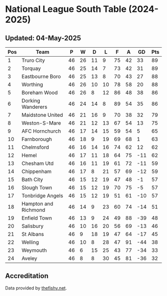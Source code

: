 # National League South Table (2024-2025)
## Updated: 04-May-2025

| Pos | Team | P | W | D | L | F | A | GD | Pts |
| --- | --- | --- | --- | --- | --- | --- | --- | --- | --- |
| 1 | Truro City | 46 | 26 | 11 | 9 | 75 | 42 | 33 | 89 |
| 2 | Torquay | 46 | 25 | 14 | 7 | 73 | 42 | 31 | 89 |
| 3 | Eastbourne Boro | 46 | 25 | 13 | 8 | 70 | 43 | 27 | 88 |
| 4 | Worthing | 46 | 26 | 10 | 10 | 78 | 58 | 20 | 88 |
| 5 | Boreham Wood | 46 | 26 | 8 | 12 | 86 | 48 | 38 | 86 |
| 6 | Dorking Wanderers | 46 | 24 | 14 | 8 | 89 | 54 | 35 | 86 |
| 7 | Maidstone United | 46 | 21 | 16 | 9 | 70 | 38 | 32 | 79 |
| 8 | Weston-S-Mare | 46 | 21 | 12 | 13 | 67 | 54 | 13 | 75 |
| 9 | AFC Hornchurch | 46 | 17 | 14 | 15 | 59 | 54 | 5 | 65 |
| 10 | Farnborough | 46 | 18 | 9 | 19 | 69 | 68 | 1 | 63 |
| 11 | Chelmsford | 46 | 16 | 14 | 16 | 74 | 62 | 12 | 62 |
| 12 | Hemel | 46 | 17 | 11 | 18 | 64 | 75 | -11 | 62 |
| 13 | Chesham Utd | 46 | 16 | 11 | 19 | 61 | 72 | -11 | 59 |
| 14 | Chippenham | 46 | 17 | 8 | 21 | 57 | 69 | -12 | 59 |
| 15 | Bath City | 46 | 15 | 12 | 19 | 47 | 48 | -1 | 57 |
| 16 | Slough Town | 46 | 15 | 12 | 19 | 70 | 75 | -5 | 57 |
| 17 | Tonbridge Angels | 46 | 15 | 12 | 19 | 51 | 61 | -10 | 57 |
| 18 | Hampton and Richmond | 46 | 14 | 9 | 23 | 60 | 74 | -14 | 51 |
| 19 | Enfield Town | 46 | 13 | 9 | 24 | 49 | 88 | -39 | 48 |
| 20 | Salisbury | 46 | 10 | 16 | 20 | 56 | 69 | -13 | 46 |
| 21 | St Albans | 46 | 9 | 18 | 19 | 47 | 64 | -17 | 45 |
| 22 | Welling | 46 | 10 | 8 | 28 | 47 | 91 | -44 | 38 |
| 23 | Weymouth | 46 | 6 | 15 | 25 | 43 | 77 | -34 | 33 |
| 24 | Aveley | 46 | 8 | 8 | 30 | 45 | 81 | -36 | 32 |

## Accreditation 

Data provided by [thefishy.net](https://www.thefishy.net/).